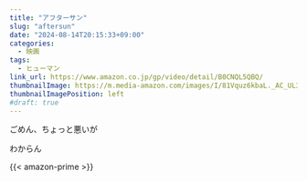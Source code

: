 ```yaml
---
title: "アフターサン"
slug: "aftersun"
date: "2024-08-14T20:15:33+09:00"
categories:
  - 映画
tags:
  - ヒューマン
link_url: https://www.amazon.co.jp/gp/video/detail/B0CNQL5QBQ/
thumbnailImage: https://m.media-amazon.com/images/I/81Vquz6kbaL._AC_UL320_.jpg
thumbnailImagePosition: left
#draft: true
---
```

ごめん、ちょっと悪いが
<!--more-->
わからん

{{< amazon-prime >}}
